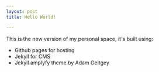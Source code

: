 ```yaml
---
layout: post
title: Hello World!

---
```


This is the new version of my personal space, it's built using:

* Github pages for hosting
* Jekyll for CMS
* Jekyll amplyfy theme by Adam Geitgey